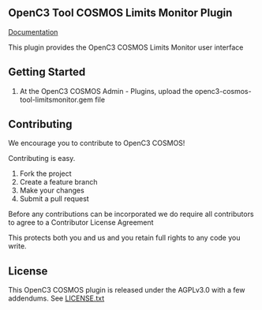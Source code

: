 ## OpenC3 Tool COSMOS Limits Monitor Plugin

[Documentation](https://openc3.com)

This plugin provides the OpenC3 COSMOS Limits Monitor user interface

## Getting Started

1.  At the OpenC3 COSMOS Admin - Plugins, upload the openc3-cosmos-tool-limitsmonitor.gem file

## Contributing

We encourage you to contribute to OpenC3 COSMOS!

Contributing is easy.

1. Fork the project
2. Create a feature branch
3. Make your changes
4. Submit a pull request

Before any contributions can be incorporated we do require all contributors to agree to a Contributor License Agreement

This protects both you and us and you retain full rights to any code you write.

## License

This OpenC3 COSMOS plugin is released under the AGPLv3.0 with a few addendums. See [LICENSE.txt](LICENSE.txt)
